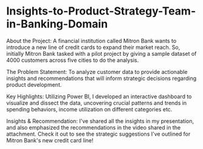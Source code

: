 # Insights-to-Product-Strategy-Team-in-Banking-Domain

About the Project: A financial institution called Mitron Bank wants to introduce a new line of credit cards to expand their market reach. So, initially Mitron Bank tasked with a pilot project by giving a sample dataset of 4000 customers across five cities to do the analysis.

The Problem Statement: To analyze customer data to provide actionable insights and recommendations that will inform strategic decisions regarding product development.

Key Highlights: Utilizing Power BI, I developed an interactive dashboard to visualize and dissect the data, uncovering crucial patterns and trends in spending behaviors, income utilization on different categories etc.

Insights & Recommendation: I've shared all the insights in my presentation, and also emphasized the recommendations in the video shared in the attachment. Check it out to see the strategic suggestions I've outlined for Mitron Bank's new credit card line!
